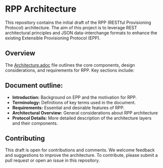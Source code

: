 # RPP Architecture
This repository contains the initial draft of the RPP (RESTful Provisioning Protocol) architecture. The aim of this project is to leverage REST architectural principles and JSON data-interchange formats to enhance the existing Extensible Provisioning Protocol (EPP).

## Overview
The [Architecture.adoc](./Architecture.adoc) file outlines the core components, design considerations, and requirements for RPP. Key sections include:

## Document outline:
* **Introduction:** Background on EPP and the motivation for RPP.
* **Terminology:** Definitions of key terms used in the document.
* **Requirements:** Essential and desirable features of RPP.
* **Architectural Overview:** General considerations about RPP architecture
* **Protocol Details:** More detailed description of the architecture layers and their components.

## Contributing
This draft is open for contributions and comments. We welcome feedback and suggestions to improve the architecture. To contribute, please submit a pull request or open an issue in this repository.
